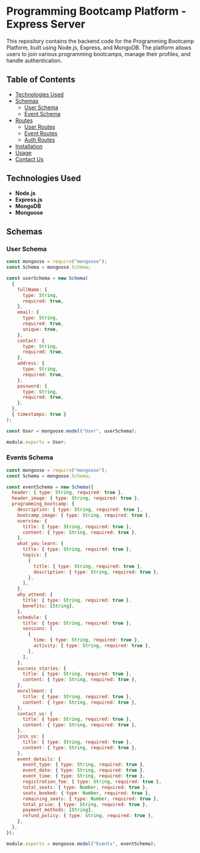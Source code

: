 # Programming Bootcamp Platform - Express Server

This repository contains the backend code for the Programming Bootcamp Platform, built using Node.js, Express, and MongoDB. The platform allows users to join various programming bootcamps, manage their profiles, and handle authentication.

## Table of Contents

- [Technologies Used](#technologies-used)
- [Schemas](#schemas)
  - [User Schema](#user-schema)
  - [Event Schema](#event-schema)
- [Routes](#routes)
  - [User Routes](#user-routes)
  - [Event Routes](#event-routes)
  - [Auth Routes](#auth-routes)
- [Installation](#installation)
- [Usage](#usage)
- [Contact Us](#contact-us)

## Technologies Used

- **Node.js**
- **Express.js**
- **MongoDB**
- **Mongoose**

## Schemas

### User Schema

```javascript
const mongoose = require("mongoose");
const Schema = mongoose.Schema;

const userSchema = new Schema(
  {
    fullName: {
      type: String,
      required: true,
    },
    email: {
      type: String,
      required: true,
      unique: true,
    },
    contact: {
      type: String,
      required: true,
    },
    address: {
      type: String,
      required: true,
    },
    password: {
      type: String,
      required: true,
    },
  },
  { timestamps: true }
);

const User = mongoose.model("User", userSchema);

module.exports = User;


```
### Events Schema
```javascript
const mongoose = require("mongoose");
const Schema = mongoose.Schema;

const eventSchema = new Schema({
  header: { type: String, required: true },
  header_image: { type: String, required: true },
  programming_bootcamp: {
    description: { type: String, required: true },
    bootcamp_image: { type: String, required: true },
    overview: {
      title: { type: String, required: true },
      content: { type: String, required: true },
    },
    what_you_learn: {
      title: { type: String, required: true },
      topics: [
        {
          title: { type: String, required: true },
          description: { type: String, required: true },
        },
      ],
    },
    why_attend: {
      title: { type: String, required: true },
      benefits: [String],
    },
    schedule: {
      title: { type: String, required: true },
      sessions: [
        {
          time: { type: String, required: true },
          activity: { type: String, required: true },
        },
      ],
    },
    success_stories: {
      title: { type: String, required: true },
      content: { type: String, required: true },
    },
    enrollment: {
      title: { type: String, required: true },
      content: { type: String, required: true },
    },
    contact_us: {
      title: { type: String, required: true },
      content: { type: String, required: true },
    },
    join_us: {
      title: { type: String, required: true },
      content: { type: String, required: true },
    },
    event_details: {
      event_type: { type: String, required: true },
      event_date: { type: String, required: true },
      event_time: { type: String, required: true },
      registration_fee: { type: String, required: true },
      total_seats: { type: Number, required: true },
      seats_booked: { type: Number, required: true },
      remaining_seats: { type: Number, required: true },
      total_price: { type: String, required: true },
      payment_methods: [String],
      refund_policy: { type: String, required: true },
    },
  },
});

module.exports = mongoose.model("Events", eventSchema);

```
